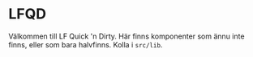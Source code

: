 # LFQD

Välkommen till LF Quick 'n Dirty. Här finns komponenter som ännu inte finns, eller som bara halvfinns. Kolla i `src/lib`.
